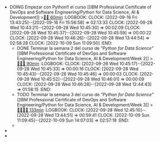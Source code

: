 - DOING Empezar con Python!! el curso [[IBM Professional Certificate of DevOps and Software Engineering/Python for Data Science, AI & Development]] >[🍅🍅 60min](#agenda-pomo://?t=f-1663328612170-1800%2Cf-1663336633730-1800)
  :LOGBOOK:
  CLOCK: [2022-09-16 Fri 13:43:25]--[2022-09-16 Fri 15:56:58] =>  02:13:33
  CLOCK: [2022-09-28 Wed 10:43:21]--[2022-09-28 Wed 10:45:30] =>  00:02:09
  CLOCK: [2022-09-28 Wed 10:45:37]--[2022-09-28 Wed 10:45:59] =>  00:00:22
  CLOCK: [2022-09-28 Wed 10:46:26]--[2022-09-28 Wed 13:44:54] =>  02:58:28
  CLOCK: [2022-10-09 Sun 11:09:50]
  :END:
	- DONE Terminar la semana 2 del curso de *"Python for Data Science"* [[IBM Professional Certificate of DevOps and Software Engineering/Python for Data Science, AI & Development/Week 2]] >[🍅🍅🍅 90min](#agenda-pomo://?t=f-1664354801770-1800%2Cf-1664357442257-1800%2Cf-1664359937158-1800)
	  :LOGBOOK:
	  CLOCK: [2022-09-28 Wed 10:45:17]--[2022-09-28 Wed 10:45:33] =>  00:00:16
	  CLOCK: [2022-09-28 Wed 10:45:43]--[2022-09-28 Wed 10:45:46] =>  00:00:03
	  CLOCK: [2022-09-28 Wed 10:45:52]--[2022-09-28 Wed 10:46:01] =>  00:00:09
	  CLOCK: [2022-09-28 Wed 10:46:28]--[2022-09-28 Wed 12:44:43] =>  01:58:15
	  :END:
	- TODO Terminar la semana 3 del curso de *"Python for Data Science"* [[IBM Professional Certificate of DevOps and Software Engineering/Python for Data Science, AI & Development/Week 3]] >[🍅🍅🍅🍅 133min](#agenda-pomo://?t=f-1665306680282-1800%2Cf-1665308741491-1800%2Cf-1665311781433-1800%2Cf-1665313769138-1800%2Cp-1665316456594-754)
	  :LOGBOOK:
	  CLOCK: [2022-09-28 Wed 12:45:10]--[2022-09-28 Wed 13:44:51] =>  00:59:41
	  CLOCK: [2022-10-09 Sun 11:09:45]--[2022-10-09 Sun 14:07:03] =>  02:57:18
	  :END:
	-
-
-